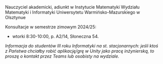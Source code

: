 Nauczyciel akademicki, adiunkt w Instytucie Matematyki Wydziału Matematyki i Informatyki Uniwersytetu Warmińsko-Mazurskiego w Olsztynue

Konsultacje w semestrze zimowym 2024/25:
* wtorki 8:30-10:00, p. A2/14, Słoneczna 54.
  
*Informacja do studentów III roku Informatyki na st. stacjonarnych: jeśli ktoś z Państwa chciałby robić aplikację/grę w Unity jako pracę inżynierską, to proszę o kontakt przez Teams lub osobisty na wydziale.*
